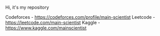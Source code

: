 Hi, it's my repository

Codeforces - https://codeforces.com/profile/main-scientist 
Leetcode - https://leetcode.com/main-scientist 
Kaggle - https://www.kaggle.com/mainscientist
